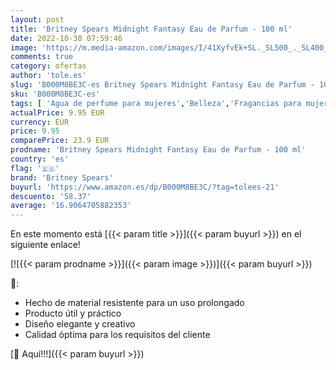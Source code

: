 ```yaml
---
layout: post
title: 'Britney Spears Midnight Fantasy Eau de Parfum - 100 ml'
date: 2022-10-30 07:59:46
image: 'https://m.media-amazon.com/images/I/41XyfvEk+SL._SL500_._SL400_.jpg'
comments: true
category: ofertas
author: 'tole.es'
slug: 'B000M8BE3C-es Britney Spears Midnight Fantasy Eau de Parfum - 100 ml'
sku: 'B000M8BE3C-es'
tags: [ 'Agua de perfume para mujeres','Belleza','Fragancias para mujeres','Perfumes y fragancias','britney spears','de','eau','parfum','🇪🇸', ]
actualPrice: 9.95 EUR
currency: EUR
price: 9.95
comparePrice: 23.9 EUR
prodname: 'Britney Spears Midnight Fantasy Eau de Parfum - 100 ml'
country: 'es'
flag: '🇪🇸'
brand: 'Britney Spears'
buyurl: 'https://www.amazon.es/dp/B000M8BE3C/?tag=tolees-21'
descuento: '58.37'
average: '16.9064705882353'
---
```


En este momento está [{{< param title >}}]({{< param buyurl >}}) en el siguiente enlace!

[![{{< param prodname >}}]({{< param image >}})]({{< param buyurl >}})

🔎:

- Hecho de material resistente para un uso prolongado
- Producto útil y práctico
- Diseño elegante y creativo
- Calidad óptima para los requisitos del cliente

[🛒 Aquí!!!]({{< param buyurl >}})
